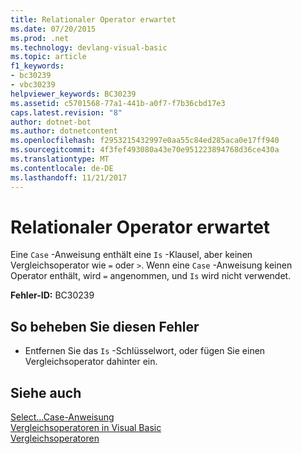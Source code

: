 ```yaml
---
title: Relationaler Operator erwartet
ms.date: 07/20/2015
ms.prod: .net
ms.technology: devlang-visual-basic
ms.topic: article
f1_keywords:
- bc30239
- vbc30239
helpviewer_keywords: BC30239
ms.assetid: c5701568-77a1-441b-a0f7-f7b36cbd17e3
caps.latest.revision: "8"
author: dotnet-bot
ms.author: dotnetcontent
ms.openlocfilehash: f2953215432997e0aa55c84ed285aca0e17ff940
ms.sourcegitcommit: 4f3fef493080a43e70e951223894768d36ce430a
ms.translationtype: MT
ms.contentlocale: de-DE
ms.lasthandoff: 11/21/2017
---
```

# <a name="relational-operator-expected"></a>Relationaler Operator erwartet
Eine `Case` -Anweisung enthält eine `Is` -Klausel, aber keinen Vergleichsoperator wie `=` oder `>`. Wenn eine `Case` -Anweisung keinen Operator enthält, wird `=` angenommen, und `Is` wird nicht verwendet.  
  
 **Fehler-ID:** BC30239  
  
## <a name="to-correct-this-error"></a>So beheben Sie diesen Fehler  
  
-   Entfernen Sie das `Is` -Schlüsselwort, oder fügen Sie einen Vergleichsoperator dahinter ein.  
  
## <a name="see-also"></a>Siehe auch  
 [Select...Case-Anweisung](../../visual-basic/language-reference/statements/select-case-statement.md)  
 [Vergleichsoperatoren in Visual Basic](../../visual-basic/programming-guide/language-features/operators-and-expressions/comparison-operators.md)  
 [Vergleichsoperatoren](../../visual-basic/language-reference/operators/comparison-operators.md)
